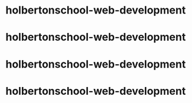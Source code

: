 # holbertonschool-web-development

# holbertonschool-web-development
# holbertonschool-web-development
# holbertonschool-web-development
